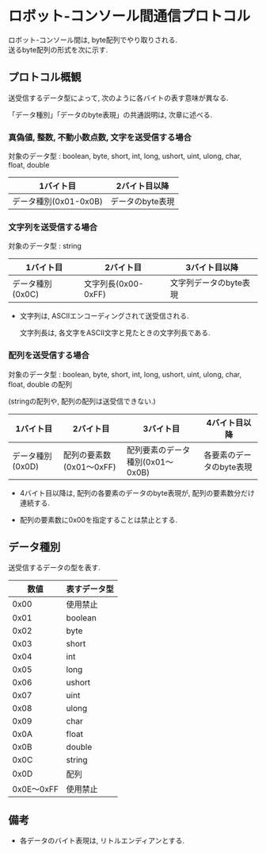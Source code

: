 # ロボット-コンソール間通信プロトコル

ロボット-コンソール間は, byte配列でやり取りされる.  
送るbyte配列の形式を次に示す.

## プロトコル概観

送受信するデータ型によって, 次のように各バイトの表す意味が異なる.

「データ種別」「データのbyte表現」の共通説明は, 次章に述べる.

### 真偽値, 整数, 不動小数点数, 文字を送受信する場合
対象のデータ型 : boolean, byte, short, int, long, ushort, uint, ulong, char, float, double

| 1バイト目 | 2バイト目以降 |
| --- | --- |
| データ種別(0x01-0x0B) | データのbyte表現 |

### 文字列を送受信する場合
対象のデータ型 : string

| 1バイト目 | 2バイト目 | 3バイト目以降 |
| --- | --- | --- |
| データ種別(0x0C) | 文字列長(0x00-0xFF) | 文字列データのbyte表現 |

* 文字列は, ASCIIエンコーディングされて送受信される.

  文字列長は, 各文字をASCII文字と見たときの文字列長である.

### 配列を送受信する場合
対象のデータ型 : boolean, byte, short, int, long, ushort, uint, ulong, char, float, double の配列

(stringの配列や, 配列の配列は送受信できない.)

| 1バイト目 | 2バイト目 | 3バイト目 | 4バイト目以降 |
| --- | --- | --- | --- |
| データ種別(0x0D) | 配列の要素数(0x01～0xFF) | 配列要素のデータ種別(0x01～0x0B) | 各要素のデータのbyte表現 |

* 4バイト目以降は, 配列の各要素のデータのbyte表現が, 配列の要素数分だけ連続する.

* 配列の要素数に0x00を指定することは禁止とする.

## データ種別

送受信するデータの型を表す.

数値 | 表すデータ型
--- | ---
0x00 | 使用禁止
0x01 | boolean
0x02 | byte
0x03 | short
0x04 | int
0x05 | long
0x06 | ushort
0x07 | uint
0x08 | ulong
0x09 | char
0x0A | float
0x0B | double
0x0C | string
0x0D | 配列
0x0E～0xFF | 使用禁止

## 備考
* 各データのバイト表現は, リトルエンディアンとする.
